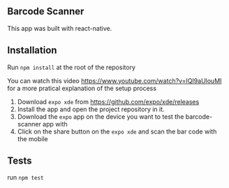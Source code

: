 ## Barcode Scanner
This app was built with react-native.

## Installation
Run `npm install` at the root of the repository

You can watch this video https://www.youtube.com/watch?v=IQI9aUlouMI for a more pratical explanation of the setup process

1. Download `expo xde` from https://github.com/expo/xde/releases
2. Install the app and open the project repository in it.
3. Download the `expo` app on the device you want to test the barcode-scanner app with
4. Click on the share button on the `expo xde` and scan the bar code with the mobile

## Tests
run `npm test`